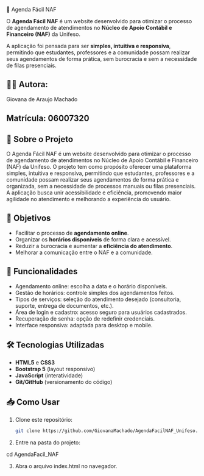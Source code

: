 📅 Agenda Fácil NAF

O **Agenda Fácil NAF** é um website desenvolvido para otimizar o processo de agendamento de atendimentos no **Núcleo de Apoio Contábil e Financeiro (NAF)** da Unifeso.  

A aplicação foi pensada para ser **simples, intuitiva e responsiva**, permitindo que estudantes, professores e a comunidade possam realizar seus agendamentos de forma prática, sem burocracia e sem a necessidade de filas presenciais.  

## 👩‍💻 Autora:
Giovana de Araujo Machado 

## Matrícula: 06007320

## 📝 Sobre o Projeto

O Agenda Fácil NAF é um website desenvolvido para otimizar o processo de agendamento de atendimentos no Núcleo de Apoio Contábil e Financeiro (NAF) da Unifeso.
O projeto tem como propósito oferecer uma plataforma simples, intuitiva e responsiva, permitindo que estudantes, professores e a comunidade possam realizar seus agendamentos de forma prática e organizada, sem a necessidade de processos manuais ou filas presenciais.
A aplicação busca unir acessibilidade e eficiência, promovendo maior agilidade no atendimento e melhorando a experiência do usuário.

## 🎯 Objetivos  
- Facilitar o processo de **agendamento online**.  
- Organizar os **horários disponíveis** de forma clara e acessível.  
- Reduzir a burocracia e aumentar a **eficiência do atendimento**.  
- Melhorar a comunicação entre o NAF e a comunidade.

 ## 🚀 Funcionalidades

- Agendamento online: escolha a data e o horário disponíveis.
- Gestão de horários: controle simples dos agendamentos feitos.
- Tipos de serviços: seleção do atendimento desejado (consultoria, suporte, entrega de documentos, etc.).
- Área de login e cadastro: acesso seguro para usuários cadastrados.
- Recuperação de senha: opção de redefinir credenciais.
- Interface responsiva: adaptada para desktop e mobile.

## 🛠️ Tecnologias Utilizadas  
- **HTML5** e **CSS3**  
- **Bootstrap 5** (layout responsivo)  
- **JavaScript** (interatividade)  
- **Git/GitHub** (versionamento do código)  

## 📥 Como Usar  
1. Clone este repositório:  
   ```bash
   git clone https://github.com/GiovanaMachado/AgendaFacilNAF_Unifeso.git

2. Entre na pasta do projeto:

cd AgendaFacil_NAF

3. Abra o arquivo index.html no navegador.
